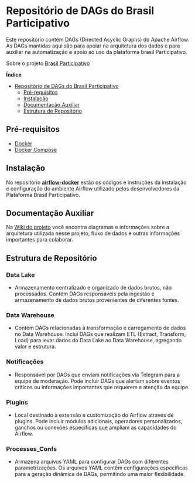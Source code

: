 # Repositório de DAGs do Brasil Participativo

Este repositório contém DAGs (Directed Acyclic Graphs) do Apache Airflow. As DAGs mantidas aqui são para apoiar na arquitetura dos dados e para auxiliar na automatização e apoio ao uso da plataforma brasil Participativo.

Sobre o projeto [Brasil Participativo](https://brasilparticipativo.presidencia.gov.br/processes/brasilparticipativo/f/26/posts/99)

<!-- START doctoc generated TOC please keep comment here to allow auto update -->
<!-- DON'T EDIT THIS SECTION, INSTEAD RE-RUN doctoc TO UPDATE -->
**Índice**

- [Repositório de DAGs do Brasil Participativo](#reposit%C3%B3rio-de-dags-do-brasil-participativo)
    - [Pré-requisitos](#pr%C3%A9-requisitos)
    - [Instalação](#instala%C3%A7%C3%A3o)
    - [Documentação Auxiliar](#documenta%C3%A7%C3%A3o-auxiliar)
    - [Estrutura de Repositório](#estrutura-de-reposit%C3%B3rio)

<!-- END doctoc generated TOC please keep comment here to allow auto update -->

## Pré-requisitos

- [Docker](https://www.docker.com)
- [Docker Compose](https://docs.docker.com/compose/)

## Instalação

No repositório **[airflow-docker](https://gitlab.com/lappis-unb/decidimbr/airflow-docker)** estão os códigos e instruções da instalação e configuração do ambiente Airflow utilizado pelos desenvolvedores da Plataforma Brasil Participativo.

## Documentação Auxiliar

Na [Wiki do projeto](https://gitlab.com/groups/lappis-unb/decidimbr/servicos-de-dados/-/wikis/home) você encontra diagramas e informações sobre a arquitetura utilizada nesse projeto, fluxo de dados e outras informações importantes para colaborar.

## Estrutura de Repositório

### Data Lake

- Armazenamento centralizado e organizado de dados brutos, não processados. Contém DAGs responsáveis pela ingestão e armazenamento de dados brutos provenientes de diferentes fontes.

### Data Warehouse

- Contém DAGs relacionadas à transformação e carregamento de dados no Data Warehouse. Inclui DAGs que realizam ETL (Extract, Transform, Load) para levar dados do Data Lake ao Data Warehouse, agregando valor e estrutura.

### Notificações

- Responsável por DAGs que enviam notificações via Telegram para a equipe de moderação. Pode incluir DAGs que alertam sobre eventos críticos ou informações importantes que requerem a atenção da equipe.

### Plugins

- Local destinado à extensão e customização do Airflow através de plugins. Pode incluir módulos adicionais, operadores personalizados, ganchos ou conexões específicas que ampliam as capacidades do Airflow.

### Processes_Confs

- Armazena arquivos YAML para configurar DAGs com diferentes parametrizações. Os arquivos YAML contêm configurações específicas para a geração dinâmica de DAGs, permitindo uma maior flexibilidade.
